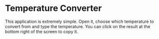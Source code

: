 # Temperature Converter
This application is extremely simple. Open it, choose which temperature to convert from and type the temperature. You can click on the result at the bottom right of the screen to copy it.
